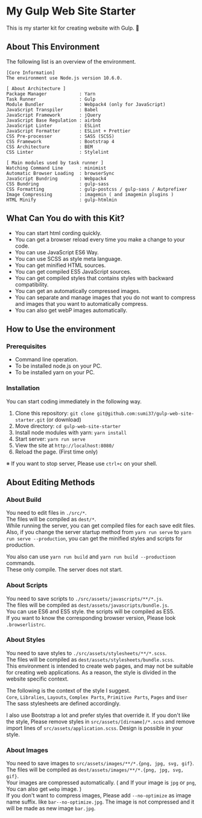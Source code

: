 # My Gulp Web Site Starter
This is my starter kit for creating website with Gulp. :full_moon_with_face:


## About This Environment
The following list is an overview of the environment.

```
[Core Information]
The environment use Node.js version 10.6.0.

[ About Architecture ]
Package Manager            : Yarn
Task Runner                : Gulp
Module Bundler             : Webpack4 (only for JavaScript)
JavaScript Transpiler      : Babel
JavaScript Framework       : jQuery
JavaScript Base Regulation : airbnb
JavaScript Linter          : ESLint
JavaScript Formatter       : ESLint + Prettier
CSS Pre-processer          : SASS (SCSS)
CSS Framework              : Bootstrap 4
CSS Architecture           : BEM
CSS Linter                 : Stylelint

[ Main modules used by task runner ]
Watching Command Line      : minimist
Automatic Browser Loading  : browserSync
JavaScript Bundring        : Webpack4
CSS Bundring               : gulp-sass
CSS Formatting             : gulp-postcss / gulp-sass / Autprefixer
Image Compressing          : imagemin ( and imagemin plugins )
HTML Minify                : gulp-htmlmin
```


## What Can You do with this Kit?
- You can start html cording quickly.
- You can get a browser reload every time you make a change to your code.
- You can use JavaScript ES6 Way.
- You can use SCSS as style meta language.
- You can get minified HTML sources.
- You can get compiled ES5 JavaScript sources.
- You can get compiled styles that contains styles with backward compatibility.
- You can get an automatically compressed images.
- You can separate and manage images that you do not want to compress and images that you want to automatically compress.
- You can also get webP images automatically.


## How to Use the environment

### Prerequisites
- Command line operation.
- To be installed node.js on your PC.
- To be installed yarn on your PC.

### Installation
You can start coding immediately in the following way.

1. Clone this repository: `git clone git@github.com:sumi37/gulp-web-site-starter.git` (or download)
2. Move directory: `cd gulp-web-site-starter`
3. Install node modules with yarn: `yarn install`
4. Start server: `yarn run serve`
5. View the site at `http://localhost:8080/`
6. Reload the page. (First time only)

※ If you want to stop server, Please use `ctrl+c` on your shell.


## About Editing Methods

### About Build
You need to edit files in `./src/*`.  
The files will be compiled as `dest/*`.  
While running the server, you can get compiled files for each save edit files.
Also, if you change the server startup method from `yarn run serve` to `yarn run serve --production`, you can get the minified styles and scripts for production.

You also can use `yarn run build` and `yarn run build --productioon` commands.  
These only compile. The server does not start.

### About Scripts
You need to save scripts to `./src/assets/javascripts/**/*.js`.  
The files will be compiled as `dest/assets/javascripts/bundle.js`.  
You can use ES6 and ES5 style. the scripts will be compiled as ES5.  
If you want to know the corresponding browser version, Please look `.browserlistrc`.

### About Styles
You need to save styles to `./src/assets/stylesheets/**/*.scss`.  
The files will be compiled as `dest/assets/stylesheets/bundle.scss`.  
This environment is intended to create web pages, and may not be suitable for creating web applications.
As a reason, the style is divided in the website specific context.

The following is the context of the style I suggest.  
`Core`, `Libralies`, `Layouts`, `Complex Parts`, `Primitive Parts`, `Pages` and `User`  
The sass stylesheets are defined accordingly.  

I also use Bootstrap a lot and prefer styles that override it.
If you don't like the style, Please remove styles in `src/assets/[dirname]/*.scss` and remove import lines of `src/assets/application.scss`. Design is possible in your style.

### About Images
You need to save images to `src/assets/images/**/*.{png, jpg, svg, gif}`.  
The files will be compiled as `dest/assets/images/**/*.{png, jpg, svg, gif}`.  
Your images are compressed automatically. ( and If your image is `jpg` or `png`, You can also get `webp` image. )  
If you don't want to compress images, Please add `--no-optimize` as image name suffix. like `bar--no-optimize.jpg`. The image is not compressed and it will be made as new image `bar.jpg`.
